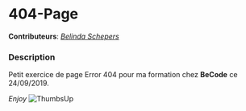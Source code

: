# 404-Page

**Contributeurs**: *[Belinda Schepers](https://github.com/belindaschepers)*


### Description

Petit exercice de page Error 404 pour ma formation chez **BeCode** ce 24/09/2019.

*Enjoy*
![ThumbsUp](https://media1.tenor.com/images/aaf7f2bb862a0004acad5bff2b08d927/tenor.gif?itemid=10721555)
